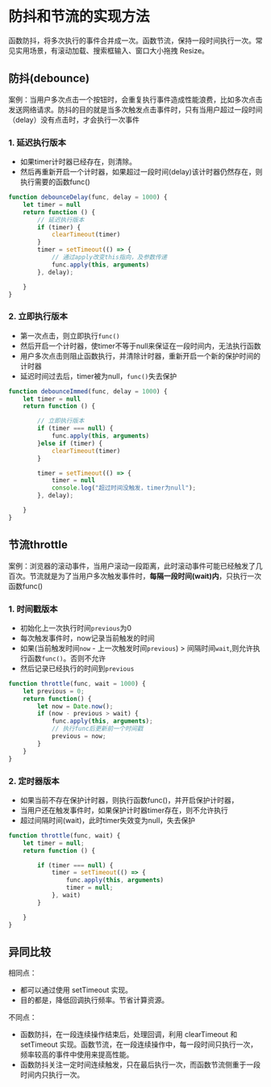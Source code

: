 # 防抖和节流的实现方法

函数防抖，将多次执行的事件合并成一次。函数节流，保持一段时间执行一次。常见实用场景，有滚动加载、搜索框输入、窗口大小拖拽 Resize。


## 防抖(debounce)
案例：当用户多次点击一个按钮时，会重复执行事件造成性能浪费，比如多次点击发送网络请求。防抖的目的就是当多次触发点击事件时，只有当用户超过一段时间（delay）没有点击时，才会执行一次事件

### 1. 延迟执行版本
- 如果timer计时器已经存在，则清除。
- 然后再重新开启一个计时器，如果超过一段时间(delay)该计时器仍然存在，则执行需要的函数func()

``` js
function debounceDelay(func, delay = 1000) {
    let timer = null
    return function () {
        // 延迟执行版本
        if (timer) {
            clearTimeout(timer)
        }
        timer = setTimeout(() => {
            // 通过apply改变this指向，及参数传递
            func.apply(this, arguments)
        }, delay);

    }
}

```

### 2. 立即执行版本
- 第一次点击，则立即执行`func()`
- 然后开启一个计时器，使timer不等于null来保证在一段时间内，无法执行函数
- 用户多次点击则阻止函数执行，并清除计时器，重新开启一个新的保护时间的计时器
- 延迟时间过去后，timer被为null，`func()`失去保护

``` js
function debounceImmed(func, delay = 1000) {
    let timer = null
    return function () {

        // 立即执行版本
        if (timer === null) {
            func.apply(this, arguments)
        }else if (timer) {
            clearTimeout(timer)
        }

        timer = setTimeout(() => {
            timer = null
            console.log("超过时间没触发，timer为null");
        }, delay);

    }
}

```





## 节流throttle
案例：浏览器的滚动事件，当用户滚动一段距离，此时滚动事件可能已经触发了几百次。节流就是为了当用户多次触发事件时，**每隔一段时间(wait)内**，只执行一次函数func()

### 1. 时间戳版本
- 初始化上一次执行时间`previous`为0
- 每次触发事件时，now记录当前触发的时间
- 如果(当前触发时间`now` - 上一次触发时间`previous`) > 间隔时间`wait`,则允许执行函数`func()`。否则不允许
- 然后记录已经执行的时间到`previous`

``` js
function throttle(func, wait = 1000) {
    let previous = 0;
    return function() {
        let now = Date.now();
        if (now - previous > wait) {
            func.apply(this, arguments);
            // 执行func后更新前一个时间戳
            previous = now;
        }
    }
}
```

### 2. 定时器版本
- 如果当前不存在保护计时器，则执行函数func()，并开启保护计时器，
- 当用户还在触发事件时，如果保护计时器timer存在，则不允许执行
- 超过间隔时间(wait)，此时timer失效变为null，失去保护

``` js
function throttle(func, wait) {
    let timer = null;
    return function () {

        if (timer === null) {
            timer = setTimeout(() => {
                func.apply(this, arguments)
                timer = null;
            }, wait)
        }

    }
}
```

## 异同比较
相同点：

- 都可以通过使用 setTimeout 实现。
- 目的都是，降低回调执行频率。节省计算资源。

不同点：

- 函数防抖，在一段连续操作结束后，处理回调，利用 clearTimeout 和 setTimeout 实现。函数节流，在一段连续操作中，每一段时间只执行一次，频率较高的事件中使用来提高性能。
- 函数防抖关注一定时间连续触发，只在最后执行一次，而函数节流侧重于一段时间内只执行一次。


